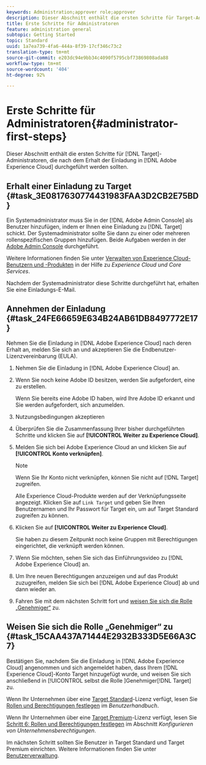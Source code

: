 ```yaml
---
keywords: Administration;approver role;approver
description: Dieser Abschnitt enthält die ersten Schritte für Target-Administratoren, die nach dem Erhalt der E-Mail-Einladung zu Adobe Experience Cloud durchgeführt werden sollten.
title: Erste Schritte für Administratoren
feature: administration general
subtopic: Getting Started
topic: Standard
uuid: 1a7ea739-4fa6-444a-8f39-17cf346c73c2
translation-type: tm+mt
source-git-commit: e203dc94e9bb34c4090f5795cbf73869808ada88
workflow-type: tm+mt
source-wordcount: '404'
ht-degree: 92%

---
```



# Erste Schritte für Administratoren{#administrator-first-steps}

Dieser Abschnitt enthält die ersten Schritte für [!DNL Target]-Administratoren, die nach dem Erhalt der Einladung in [!DNL Adobe Experience Cloud] durchgeführt werden sollten.

## Erhalt einer Einladung zu Target {#task_3E0817630774431983FAA3D2CB2E75BD}

Ein Systemadministrator muss Sie in der [!DNL Adobe Admin Console] als Benutzer hinzufügen, indem er Ihnen eine Einladung zu [!DNL Target] schickt. Der Systemadministrator sollte Sie dann zu einer oder mehreren rollenspezifischen Gruppen hinzufügen. Beide Aufgaben werden in der [Adobe Admin Console](https://adminconsole.adobe.com) durchgeführt.

Weitere Informationen finden Sie unter [Verwalten von Experience Cloud-Benutzern und -Produkten](https://docs.adobe.com/content/help/en/core-services/interface/manage-users-and-products/admin-getting-started.html) in der Hilfe zu *Experience Cloud und Core Services*.

Nachdem der Systemadministrator diese Schritte durchgeführt hat, erhalten Sie eine Einladungs-E-Mail.

## Annehmen der Einladung {#task_24FE66659E634B24AB61DB8497772E17}

Nehmen Sie die Einladung in [!DNL Adobe Experience Cloud] nach deren Erhalt an, melden Sie sich an und akzeptieren Sie die Endbenutzer-Lizenzvereinbarung (EULA).

1. Nehmen Sie die Einladung in [!DNL Adobe Experience Cloud] an.
1. Wenn Sie noch keine Adobe ID besitzen, werden Sie aufgefordert, eine zu erstellen.

   Wenn Sie bereits eine Adobe ID haben, wird Ihre Adobe ID erkannt und Sie werden aufgefordert, sich anzumelden.
1. Nutzungsbedingungen akzeptieren
1. Überprüfen Sie die Zusammenfassung Ihrer bisher durchgeführten Schritte und klicken Sie auf **[!UICONTROL Weiter zu Experience Cloud]**.
1. Melden Sie sich bei Adobe Experience Cloud an und klicken Sie auf **[!UICONTROL Konto verknüpfen]**.

   >[!NOTE]
   >
   >Wenn Sie Ihr Konto nicht verknüpfen, können Sie nicht auf [!DNL Target] zugreifen.

   Alle Experience Cloud-Produkte werden auf der Verknüpfungsseite angezeigt. Klicken Sie auf `Link Target` und geben Sie Ihren Benutzernamen und Ihr Passwort für Target ein, um auf Target Standard zugreifen zu können.
1. Klicken Sie auf **[!UICONTROL Weiter zu Experience Cloud]**.

   Sie haben zu diesem Zeitpunkt noch keine Gruppen mit Berechtigungen eingerichtet, die verknüpft werden können.
1. Wenn Sie möchten, sehen Sie sich das Einführungsvideo zu [!DNL Adobe Experience Cloud] an.
1. Um Ihre neuen Berechtigungen anzuzeigen und auf das Produkt zuzugreifen, melden Sie sich bei [!DNL Adobe Experience Cloud] ab und dann wieder an.
1. Fahren Sie mit dem nächsten Schritt fort und [weisen Sie sich die Rolle „Genehmiger“](../administrating-target/start-target.md#task_15CAA437A71444E2932B333D5E66A3C7) zu.

## Weisen Sie sich die Rolle „Genehmiger“ zu {#task_15CAA437A71444E2932B333D5E66A3C7}

Bestätigen Sie, nachdem Sie die Einladung in [!DNL Adobe Experience Cloud] angenommen und sich angemeldet haben, dass Ihrem [!DNL Experience Cloud]-Konto Target hinzugefügt wurde, und weisen Sie sich anschließend in [!UICONTROL  selbst die Rolle ]Genehmiger[!DNL Target] zu.

Wenn Ihr Unternehmen über eine [Target Standard](/help/c-intro/intro.md#section_ACD5EFF17AAB4E979CBEFA0145CCD905)-Lizenz verfügt, lesen Sie [Rollen und Berechtigungen festlegen](/help/administrating-target/c-user-management/c-user-management/user-management.md#roles-permissions) im *Benutzerhandbuch*.

Wenn Ihr Unternehmen über eine [Target Premium](/help/c-intro/intro.md#premium)-Lizenz verfügt, lesen Sie [Schritt 6: Rollen und Berechtigungen festlegen](/help/administrating-target/c-user-management/property-channel/properties-overview.md#section_8C425E43E5DD4111BBFC734A2B7ABC80) im Abschnitt *Konfigurieren von Unternehmensberechtigungen*.

Im nächsten Schritt sollten Sie Benutzer in Target Standard und Target Premium einrichten. Weitere Informationen finden Sie unter [Benutzerverwaltung](/help/administrating-target/c-user-management/user-management.md).